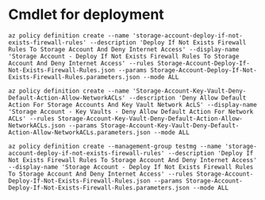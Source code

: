 # Cmdlet for deployment

`az policy definition create --name 'storage-account-deploy-if-not-exists-firewall-rules' --description 'Deploy If Not Exists Firewall Rules To Storage Account And Deny Internet Access' --display-name 'Storage Account - Deploy If Not Exists Firewall Rules To Storage Account And Deny Internet Access' --rules Storage-Account-Deploy-If-Not-Exists-Firewall-Rules.json --params Storage-Account-Deploy-If-Not-Exists-Firewall-Rules.parameters.json --mode ALL`

`az policy definition create --name 'Storage-Account-Key-Vault-Deny-Default-Action-Allow-NetworkACLs' --description 'Deny Allow Default Action For Storage Accounts And Key Vault Network AcLS' --display-name 'Storage Account - Key Vaults - Deny Allow Default Action For Network ACLs' --rules Storage-Account-Key-Vault-Deny-Default-Action-Allow-NetworkACLs.json --params Storage-Account-Key-Vault-Deny-Default-Action-Allow-NetworkACLs.parameters.json --mode ALL`

`az policy definition create --management-group testmg --name 'storage-account-deploy-if-not-exists-firewall-rules' --description 'Deploy If Not Exists Firewall Rules To Storage Account And Deny Internet Access' --display-name 'Storage Account - Deploy If Not Exists Firewall Rules To Storage Account And Deny Internet Access' --rules Storage-Account-Deploy-If-Not-Exists-Firewall-Rules.json --params Storage-Account-Deploy-If-Not-Exists-Firewall-Rules.parameters.json --mode ALL`
